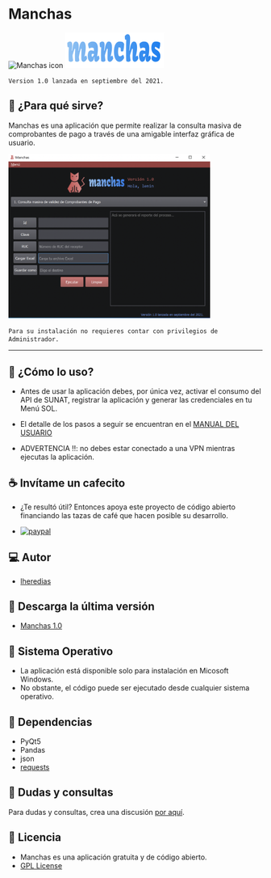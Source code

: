 # Manchas
![Manchas icon](https://github.com/lheredias/manchas/blob/main/finalicon02.ico) ![Manchas logo](https://github.com/lheredias/manchas/blob/main/app%20name02.png) 

```
Version 1.0 lanzada en septiembre del 2021.
```

## :izakaya_lantern: ¿Para qué sirve?

Manchas es una aplicación que permite realizar la consulta masiva de comprobantes de pago a través de una amigable interfaz gráfica de usuario.

<img src="https://github.com/lheredias/manchas/blob/main/screenshot.png" width="400" /> 

```
Para su instalación no requieres contar con privilegios de Administrador.
```
***
## :notebook: ¿Cómo lo uso?

* Antes de usar la aplicación debes, por única vez, activar el consumo del API de SUNAT, registrar la aplicación y generar las credenciales en tu Menú SOL.

* El detalle de los pasos a seguir se encuentran en el [MANUAL DEL USUARIO](https://github.com/lheredias/manchas/blob/main/INSTRUCCIONES%20DE%20USO.pdf)

* ADVERTENCIA :bangbang:: no debes estar conectado a una VPN mientras ejecutas la aplicación.

## :coffee: Invítame un cafecito

* ¿Te resultó útil? Entonces apoya este proyecto de código abierto financiando las tazas de café que hacen posible su desarrollo.

* [![paypal](https://www.paypalobjects.com/en_US/i/btn/btn_donateCC_LG.gif)](https://www.paypal.com/donate?cmd=_s-xclick&hosted_button_id=A4T4MYRVADR6C)

## :computer: Autor

* [lheredias](https://github.com/lheredias) 

## :honeybee: Descarga la última versión

* [Manchas 1.0](https://github.com/lheredias/manchas/releases/tag/v1.0)

## :school_satchel: Sistema Operativo

* La aplicación está disponible solo para instalación en Micosoft Windows. 
* No obstante, el código puede ser ejecutado desde cualquier sistema operativo.  

## :floppy_disk: Dependencias

* PyQt5
* Pandas
* json
* [requests](https://docs.python-requests.org/en/latest/)

## :speech_balloon: Dudas y consultas

Para dudas y consultas, crea una discusión [por aquí](https://github.com/lheredias/manchas/discussions).

## :closed_book: Licencia

* Manchas es una aplicación gratuita y de código abierto. 
* [GPL License](https://github.com/lheredias/manchas/blob/main/LICENCE)
